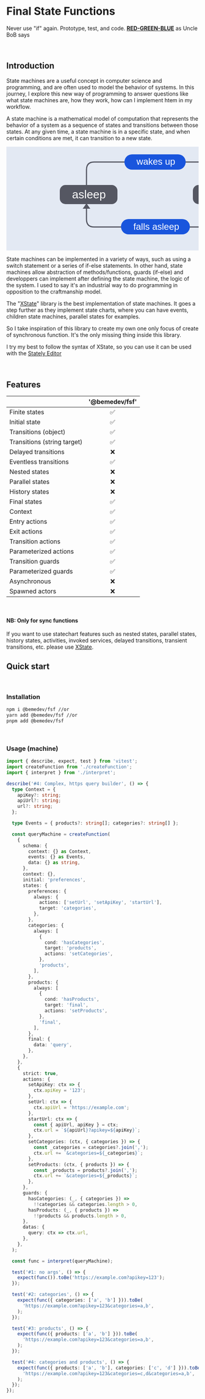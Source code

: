 # **Final State Functions**
Never use "if" again. Prototype, test, and code. **<u>[RED-GREEN-BLUE](https://blog.cleancoder.com/uncle-bob/2014/12/17/TheCyclesOfTDD.html)</u>** as Uncle BoB says

<br/>

## Introduction

State machines are a useful concept in computer science and programming, and are often used to model the behavior of systems. In this journey, I explore this new way of programming to answer questions like what state machines are, how they work, how can I implement htem in my workflow.

A state machine is a mathematical model of computation that represents the behavior of a system as a sequence of states and transitions between those states. At any given time, a state machine is in a specific state, and when certain conditions are met, it can transition to a new state.

<svg xmlns="http://www.w3.org/2000/svg" width="780" height="420"><style>@font-face{font-family:"TTCommons";src:url("https://stately.ai/assets/ttcommons.woff2") format("woff2")}text{font-family:"TTCommons",Arial,sans-serif;font-variation-settings:'wght' 450}</style><g fill="none" fill-rule="evenodd"><path fill="#E3E9F3" d="M0 0h780v479H0z"/><path d="M210 100V60c.064-13.334 6.73-20 20-20h315c13.333.385 20 7.052 20 20v39.667M210 150v39.666c.064 13.334 6.73 20 20 20h315c13.333-.385 20-7.052 20-20V150" stroke="#555762" stroke-width="3"/><g transform="translate(488.869 99.667)"><rect fill="#555762" x=".131" y=".333" width="151.19" height="50" rx="15"/><text font-family="TTCommons, Arial, sans-serif" font-size="30" font-weight="400" fill="#FFF"><tspan x="34.326" y="35">awake</tspan></text></g><g transform="translate(139.869 99.667)"><rect fill="#555762" x=".131" y=".333" width="151.19" height="50" rx="15"/><text font-family="TTCommons, Arial, sans-serif" font-size="30" font-weight="400" fill="#FFF"><tspan x="32.451" y="35">asleep</tspan></text></g><path d="M565.806 399.558c-.569 0-1.142-.005-1.726-.013-36.864-.511-66.08-14.938-66.08-19.88 0-4.944 8.996-6.215 36.75-6.215 27.748 0 53.117 10.267 57.735 12.618 9.524 4.847-.235 13.49-26.679 13.49" fill-opacity=".25" fill="#000"/><path d="M525.843 324.28c3.503 2.453-4.335 3.511-6.324 2.696-7.792-3.204-15.979-14.333-18.656-22.414-.572-1.727-.777-4.108.767-4.941 1.51-.816 3.297.582 4.297 2.012 6.263 8.948 12.87 17.713 19.916 22.648" fill="#CBCCD0"/><path d="M538.527 368.773c1.902 4.476 4.66 10.642 9.202 13 2.79 1.448 6.171.82 8.295-1.158.603-.56 1.128-1.237 1.37-2.055.24-.818.165-1.795-.343-2.554-.685-1.023-1.965-1.441-2.77-2.373-1.772-2.05-1.263-7.14-1.132-9.527.2-3.636.823-7.19 1.398-10.74.378-2.33.73-4.687.612-7.096-.267-5.397-2.924-10.693-6.502-14.973-4.277-5.113-14.554-10.735-18.821-3.722-1.867 3.068-.492 7.424.216 10.887.979 4.792 1.984 9.585 3.207 14.342 1.39 5.408 3.06 10.778 5.268 15.97" fill="#ABADB3"/><path d="M585.593 336.39a11.598 11.598 0 00-1.557 3.57c-.756 3.053-.563 6.19-.84 9.297-.74 8.329-4.775 14.007-5.488 14.66-2.87 2.626-4.754-2.354-8.073-.633-4.274 2.216-3.022 12.713 7.37 13.309 7.683.441 14.631-10.445 17.276-17.2 2.506-6.4 3.814-16.125 2.262-22.543-.695-2.881-3.087-4.533-6.522-3.773-1.856.41-3.357 1.697-4.428 3.313" fill="#FFFFFE"/><path d="M594.669 344.468c2.079-3.827 2.629-9.188.462-13.226-1.026-1.91-2.552-3.372-4.117-4.66-5.937-4.89-13.71-6.08-21.127-6.79-7.526-.722-16.02-2.124-23.52-3.203-13.155-1.893-25.717 2.685-27.213 5.308-2.29 4.017 1.785 10.305 1.351 14.795-.545 5.647-1.347 12.637 5.364 14.749 2.753.866 5.708.73 8.57 1.116 2.792.377 5.397 1.31 8.062 2.171 2.332.752 4.803.601 7.132 1.412 7.081 2.464 17.037 2.862 24.592 2.237 12-.993 16.055-5.829 20.444-13.909M568.277 361.891c-2.053.776-3.556 2.715-4.042 4.85-.13.574-.195 1.17-.116 1.753.164 1.208.956 2.287 2 2.92 1.045.633 2.317.84 3.531.705 2.046-.23 3.978-1.47 4.932-3.288.87-1.658 1.04-4.403-.45-5.773-1.54-1.417-3.898-1.906-5.855-1.167" fill="#FFFFFE"/><path d="M552.178 352.895c-5.04-1.13-9.96-2.772-15.032-3.745-4.9-.941-10.248-1.098-15.22-.388.87 1.166 2.123 2.106 3.943 2.679 2.753.867 5.708.73 8.57 1.116 2.792.378 5.397 1.31 8.062 2.171 2.332.752 4.803.601 7.132 1.412 7.081 2.464 17.037 2.862 24.592 2.237 7.725-.639 12.155-2.873 15.505-6.539a76.674 76.674 0 01-37.552 1.057" fill="#CBCCD0"/><path d="M558.052 340.12s.924 18.39 11.97 48.092l-12.766 4.106s-16.605-34.1-16.878-61.326l17.674 9.128" fill="#FFFFFE"/><path d="M576.464 389.024c1.94 5.617-3.182 7.6-8.604 8.471-6.99 1.123-9.279-.694-10.686-4.128-1.401-3.427 1.775-7.182 7.102-8.383 5.327-1.199 10.987.556 12.188 4.04M499.284 375.5c.859 1.847 2.204 3.595 6.766 3.269 4.028-.289 4.5-2.477 3.717-4.237-.368-.827-.897-.848-.978-2.282-.457-8.084-.467-9.983 3.737-13.676 1.21-1.063 3.595-.176 5.15-.147 4.622.09 9.066-2.867 11.744-6.816 3-4.423 4.832-9.917 5.5-15.27.569-4.556-.04-10.187-2.438-13.727-2.607-3.85-8.648-3.67-12.377-1.759-3.342 1.714-6.256 4.596-8.724 7.843-13.378 17.601-12.906 45.064-12.097 46.802" fill="#FFFFFE"/><path d="M551.833 316.401c-1.163 3.166-1.239 8.743-.055 11.85 1.126 2.958 3.272 5.552 5.239 7.406 4.348 4.102 9.773 5.96 14.988 6.32 7.644.53 15.597.47 21.832-6.188 3.11-3.324 5.732-6.742 6.285-12.355 1.451-14.73-8.676-18.05-17.317-20.183-8.137-2.005-20.627-3.445-26.746 5.99-1.317 2.03-3.324 4.709-4.226 7.16" fill="#F26200"/><path d="M542.692 277.8c1.549-12.199 17.777-17.84 28.265-20.267 1.886-.436 4.147-.713 6.624-.833 2.467-.242 4.743-.3 6.675-.143 10.729.87 27.606 4.083 30.918 15.926 2.644 9.449-.957 19.755-4.2 29.64-1.48 4.515-3.041 9.074-3.156 13.348-.344 12.693-11.272 21.046-23.1 21.155-11.827.109-24.366-6.143-28.071-17.622-1.312-4.07-3.35-8.243-5.473-12.493-4.651-9.306-9.716-18.977-8.482-28.71" fill="#FFFFFE"/><path d="M556.093 317.391c-1.297-3.556-3.075-7.188-4.92-10.88-4.65-9.306-9.715-18.977-8.48-28.71.631-4.98 3.71-8.866 7.843-11.887 7.256 5.854 17.846 5.089 24.834 11.929 8.217 8.044 5.428 21.632-2.94 28.232-2.785 2.2-6.31 2.74-9.257 4.627-2.606 1.67-4.766 4.491-7.08 6.69" fill="#C17358"/><path d="M557.01 292.066c.339 4.61 2.724 8.19 5.329 8 2.605-.192 4.443-4.083 4.104-8.692-.338-4.609-2.723-8.19-5.329-8-2.605.192-4.441 4.083-4.104 8.692M593.66 289.377c.338 4.609 2.724 8.19 5.328 8 2.606-.191 4.444-4.083 4.105-8.692-.338-4.609-2.724-8.19-5.33-8-2.604.192-4.442 4.083-4.104 8.692" fill="#0F0F0D"/><path d="M631.16 271.829c-.136 4.428-1.948 7.951-7 7.833-7.922-.188-28.77-15.105-30.646-16.519-2.36-1.78-4.787-3.718-2.773-7.134 2.283-3.867 8.819-5.745 12.856-7.046 17.16-5.532 28.08 5.925 27.563 22.866M526.783 279.487c.783 4.361 3.089 7.583 8.07 6.728 7.81-1.342 26.257-19.143 27.906-20.815 2.075-2.106 4.19-4.377 1.7-7.463-2.82-3.492-9.56-4.396-13.748-5.094-17.782-2.967-26.914 9.96-23.928 26.644" fill="#9A7560"/><path d="M588.933 326.682c-.313.123-.592.51-.871.653-.967.496-2.255.635-3.324.662a10.11 10.11 0 01-3.353-.48c-.426-.14-2.63-.862-2.682-1.37.286 2.72 2.297 5.107 4.828 6.147 2.53 1.04 5.479.818 7.98-.29 2.501-1.11 4.576-3.045 6.157-5.279-.698.985-3.74 1.11-4.805 1.072-.734-.027-1.65-.086-2.338-.362-.427-.171-.944-.797-1.413-.79l-.179.037" fill="#AC3C4A"/><path d="M582.894 309.827c1.385-1.025 3.827-1.673 6.418-1.834h.01l.012-.001c2.587-.22 5.095.066 6.617.877 7.243 3.872 1.194 10.783-5.687 11.815v.002h-.008l-.011.001v-.002c-6.958-.016-13.953-5.97-7.351-10.858" fill="#4D3422"/><path d="M589.728 327.89c.517.063.99-.333 1.057-.883l1.069-8.744c.067-.551-.297-1.049-.814-1.113-.518-.063-.99.333-1.059.883l-1.068 8.746c-.067.55.297 1.048.815 1.11" fill="#4D3422"/><path d="M578.052 324.547c.423-.317 1.014-.205 1.315.252.855 1.292 3.592 2.54 4.95 2.72 1.967.258 3.419-.37 4.94-1.41l-.006-.083.077.036.069-.045.005.08c1.657.809 3.185 1.217 5.092.675 1.319-.375 3.844-2.01 4.501-3.413.232-.496.798-.693 1.264-.442.467.252.657.856.426 1.35-1.015 2.171-4.193 4.021-5.687 4.446-.58.165-1.13.261-1.654.3-1.447.106-2.7-.229-3.852-.707-1.07.641-2.26 1.155-3.708 1.262a8.128 8.128 0 01-1.681-.055c-1.54-.202-4.954-1.568-6.274-3.568-.301-.456-.202-1.082.223-1.398" fill="#4D3422"/><g><path d="M215.62 400c-34.069 0-61.68-5.939-61.68-13.268 0-3.345 5.76-6.398 15.246-8.731-.459-.653-.698-1.32-.698-2 0-7.333 27.61-13.272 61.68-13.272 34.06 0 61.671 5.94 61.671 13.272 0 3.343-5.76 6.395-15.246 8.729.459.653.699 1.321.699 2.002 0 7.33-27.612 13.268-61.671 13.268z" fill-opacity=".25" fill="#000"/><path d="M250.94 346.857c-3.968-.46 1.986-5.455 3.982-5.726 7.822-1.049 19.513 4.99 25.32 11.054 1.241 1.295 2.473 3.382 1.58 4.94-.875 1.526-2.964 1.156-4.424.354-9.136-5.022-18.473-9.696-26.458-10.622" fill="#CBCCD0"/><path d="M194.348 336.5c.193-.243.39-.483.59-.723 7.758-9.294 18.395-13.71 29.647-12.487 10.835 1.177 29.223 8.438 39.845 23.07 8.443 11.63-8.067 34.474-19.31 39.426-4.809 2.12-10.041 2.53-15.18 2.917l-13.215.995c-9.9.746-21.553.636-27.413-8.323-2.14-3.275-3.153-7.35-3.507-11.415-1.125-12.955.812-23.792 8.543-33.46" fill="#FFFFFE"/><path d="M261.08 343.145c6 5.267 4.529 9.806 14.937 16.842 2.868 1.94 7.074 3.734 9.868 5.95 3.847 3.05 4.554 5.305 4.62 9.052.096 5.533-6.747 5.25-8.436 4.14-9.515-6.255-21.167-.73-31.723-4.92-2.212-.876-4.412-1.875-6.358-3.409-3.619-2.853-6.129-7.4-7.817-12.222-.611-1.748-1.134-3.578-1.202-5.484-.173-4.852 3.324-13.72 7.4-15.598 6.166-2.84 13.845 1.378 18.711 5.65" fill="#FFFFFE"/><path d="M239.564 388.94c-6.216.72-23.674 3.457-25.565-6.786-.86-4.664.352-10.839 1.252-15.426a84.435 84.435 0 012.866-10.785c1.87-5.529 5.256-5.61 10.313-7.17 6.537-2.015 28.62 27.42 24.173 30.296-4.447 2.877-7.955 9.282-13.039 9.87" fill="#ABADB3"/><path d="M249.756 352.96c-5.509 5.022-13.567 5.022-13.585 5.618-.148 5.202 4.198 9.369 7.817 12.222 1.946 1.534 4.146 2.533 6.358 3.409 6.939 2.754 14.35 1.31 21.319 1.775-5.999-3.562-18.58-10.899-21.909-23.024" fill="#ABADB3"/><path d="M251.228 387.847c1.053-2.127 1.215-4.824.196-6.945-.817-1.7-2.518-3.376-4.128-4.078-1.78-.778-3.84.055-5.78-.055-3.425-.192-7.573-.247-10.93-1.018-4.094-.939-7.434-3.404-11.291-5.13-4.877-2.183-10.342-3.026-15.279-.906-3.92 1.684-9.448 7.257-7.33 12.376 1.96 4.74 8.024 7.215 12.051 8.096 6.042 1.322 12.48 1.244 18.616 1.451a390.8 390.8 0 0012.294.226c3.79.01 7.883.937 10.75-2.696.32-.404.597-.849.831-1.321" fill="#FFFFFE"/><path d="M251.424 380.902c-.817-1.7-2.518-3.376-4.128-4.078-1.78-.778-3.84.054-5.78-.054-.873-.05-1.793-.09-2.735-.135 2.205 1.33 3.905 3.858 3.82 5.994-.294 7.37-5.512 8.514-6.13 9.201 1.058.013 2.117.031 3.176.034 3.79.01 7.883.937 10.75-2.696.32-.404.597-.848.831-1.321 1.053-2.127 1.215-4.824.196-6.945" fill="#ABADB3"/><path d="M222.453 383.052c3.499-3.929 5.81-9.148 6.623-14.624.21-1.412.322-2.866.068-4.263-.255-1.397-.917-2.743-1.985-3.502-.89-.631-1.98-.809-3.035-.79-2.484.042-4.888 1.087-7.065 2.458-4.612 2.904-8.399 7.274-11.516 12.085-1.801 2.78-6.626 10.466-3.34 13.665.374.362.838.582 1.294.795l2.09.976c2.623 1.225 6.149.063 8.776-1.009 3.024-1.234 5.807-3.229 8.09-5.791" fill="#CBCCD0"/><path d="M262.577 390.357c3.642 1.327 8.196 1.852 10.69-1.154 1.695-2.045 1.993-5.243 1.118-7.84-.874-2.596-2.886-4.122-5.016-5.512-2.264-1.477-4.884-2.29-7.293-3.526-7.313-3.753-29.259-29.707-34.384-30.888-4.07-.936-11.253.394-11.776 5.9-.484 5.098 6.535 12.558 9.537 15.686 5.463 5.691 11.824 9.4 17.945 13.92 5.417 3.996 10.447 8.922 16.303 12.12.832.453 1.815.908 2.876 1.294" fill="#FFFFFE"/><path d="M184.208 375.639c2.962 3.117 9.069 6.581 13.024 7.255 3.766.643 7.59.019 10.52-.872 6.479-1.968 12.004-5.015 14.753-10.143 4.033-7.518 6.525-17.095 2.006-27.532-2.257-5.21-4.838-9.974-10.77-13.95-15.566-10.435-23.791-2.07-30.039 5.496-5.879 7.125-13.101 19.057-5.473 31.063 1.642 2.585 3.687 6.27 5.98 8.683" fill="#F26200"/><path d="M154.559 386.013c-4.941-3.939-8.483-10.017-9.61-19.456-1.627-13.607 1.417-28.206 9.38-38.702 7.964-10.495 21.038-16.228 32.871-13.063 7.137 1.907 13.379 6.735 18.843 12.221 7.467 7.498 14.012 16.869 15.953 27.965 4.19 23.946-11.28 39.332-31.043 38.687-12.553-.408-27.003-.165-36.394-7.652" fill="#FFFFFE"/><path d="M190.953 393.665c4.15.136 8.104-.444 11.733-1.653.316-2.795-.336-5.668-.997-8.41-.925-3.833-2.012-7.91-4.746-10.399-2.89-2.631-7.086-2.846-10.637-1.51-3.55 1.334-6.58 4.005-9.417 6.772a130.248 130.248 0 00-7.986 8.525c-1.207 1.41-2.406 2.839-3.66 4.202 8.026 2.214 17.294 2.2 25.71 2.473" fill="#C17358"/><path d="M196.953 308.376c2.768 3.589 3.771 7.7.134 11.33-5.702 5.694-30.04 9.312-32.276 9.582-2.815.337-5.78.6-6.569-3.576-.893-4.729 2.498-11.026 4.501-15.028 8.512-17.007 23.616-16.033 34.21-2.308M165.68 396.709c4.18-.835 7.287-3.315 6.524-8.692-1.197-8.429-18.016-28.368-19.597-30.15-1.991-2.245-4.14-4.531-7.118-1.85-3.372 3.035-4.312 10.305-5.025 14.82-3.036 19.178 9.226 29.058 25.216 25.872" fill="#9A7560"/><path d="M221.996 354.978a40.358 40.358 0 00-.311-1.54c-.959-1.237-2.497-2.027-3.899-1.546-.44.151-.874.453-1.05.932-.087.235-.104.492-.102.745.01 2.312 1.455 4.23 2.406 6.27 1.1 2.36 1.556 5.096 1.335 7.762-.116 1.41-1.919 5.215-.82 6.243.378.353.856.34 1.319.135 1.858-5.436 2.378-11.831 1.122-19.001" fill="#AC3C4A"/><path d="M210.22 381.206c.028-1.752.839-4.264 2.045-6.672l.004-.008.005-.01c1.167-2.433 2.624-4.544 3.928-5.509 6.213-4.593 7.692 4.253 4.886 10.942h.002l-.004.007-.005.012h-.002c-3.534 6.239-10.99 9.58-10.86 1.238" fill="#4D3422"/><path d="M189.054 376.416c1.48-1.533 4.859 3.74 2.69 8.82-2.168 5.08-8.3 7.834-8.598 5.413-.298-2.421 4.239-1.968 5.878-6.455 1.64-4.488-1.449-6.244.03-7.778M200.34 344.782c1.17-1.842 5.45 2.518 4.255 7.985-1.195 5.466-6.703 9.586-7.438 7.29-.736-2.295 3.794-2.91 4.58-7.674.784-4.764-2.565-5.759-1.397-7.6" fill="#0F0F0D"/></g><g transform="translate(309.5 20)"><rect fill="#1955DD" width="160.635" height="40" rx="20"/><text font-family="TTCommons, Arial, sans-serif" font-size="24" font-weight="400" fill="#FFF"><tspan x="31.839" y="27">wakes up</tspan></text></g><g transform="translate(300.5 189)"><rect fill="#1955DD" width="180.59" height="40" rx="20"/><text font-family="TTCommons, Arial, sans-serif" font-size="24" font-weight="400" fill="#FFF"><tspan x="32.587" y="28">falls asleep</tspan></text></g><path fill="#555762" d="M575 88h-20l10 14zM200 162h20l-10-14z"/></g></svg>


State machines can be implemented in a variety of ways, such as using a switch statement or a series of if-else statements. In other hand, state machines allow abstraction of methods/functions, guards (if-else) and developpers can implement after defining the state machine, the logic of the system. I used to say it's an industrial way to do programming in opposition to the craftmanship model.

The "[XState](https://xstate.js.org/docs/)" library is the best implementation of state machines. It goes a step further as they implement state charts, where you can have events, children state machines, parallel states for examples.

So I take inspiration of this library to create my own one only focus of create of synchronous function. It's the only missing thing inside this library.

I try my best to follow the syntax of XState, so you can use it can be used with the [Stately Editor](https://stately.ai/registry/discover?page=1&facetFilters=%255B%255D&numericFilters=%255B%255D)

<br />



## Features

|                             | **'@bemedev/fsf'** |
| --------------------------- | :----------------: |
| Finite states               |         ✅         |
| Initial state               |         ✅         |
| Transitions (object)        |         ✅         |
| Transitions (string target) |         ✅         |
| Delayed transitions         |         ❌         |
| Eventless transitions       |         ✅         |
| Nested states               |         ❌         |
| Parallel states             |         ❌         |
| History states              |         ❌         |
| Final states                |         ✅         |
| Context                     |         ✅         |
| Entry actions               |         ✅         |
| Exit actions                |         ✅         |
| Transition actions          |         ✅         |
| Parameterized actions       |         ✅         |
| Transition guards           |         ✅         |
| Parameterized guards        |         ✅         |
| Asynchronous                |         ❌         |
| Spawned actors              |         ❌         |

<br/>

#### **NB: Only for sync functions**

If you want to use statechart features such as nested states, parallel states, history states, activities, invoked services, delayed transitions, transient transitions, etc. please use [<u>XState</u>](https://github.com/statelyai/xstate).
<br/>

## Quick start

<br/>

### Installation

```bash
npm i @bemedev/fsf //or
yarn add @bemedev/fsf //or
pnpm add @bemedev/fsf
```
<br/>

### Usage (machine)


```ts
import { describe, expect, test } from 'vitest';
import createFunction from './createFunction';
import { interpret } from './interpret';

describe('#4: Complex, https query builder', () => {
  type Context = {
    apiKey?: string;
    apiUrl?: string;
    url?: string;
  };

  type Events = { products?: string[]; categories?: string[] };

  const queryMachine = createFunction(
    {
      schema: {
        context: {} as Context,
        events: {} as Events,
        data: {} as string,
      },
      context: {},
      initial: 'preferences',
      states: {
        preferences: {
          always: {
            actions: ['setUrl', 'setApiKey', 'startUrl'],
            target: 'categories',
          },
        },
        categories: {
          always: [
            {
              cond: 'hasCategories',
              target: 'products',
              actions: 'setCategories',
            },
            'products',
          ],
        },
        products: {
          always: [
            {
              cond: 'hasProducts',
              target: 'final',
              actions: 'setProducts',
            },
            'final',
          ],
        },
        final: {
          data: 'query',
        },
      },
    },
    {
      strict: true,
      actions: {
        setApiKey: ctx => {
          ctx.apiKey = '123';
        },
        setUrl: ctx => {
          ctx.apiUrl = 'https://example.com';
        },
        startUrl: ctx => {
          const { apiUrl, apiKey } = ctx;
          ctx.url = `${apiUrl}?apikey=${apiKey}`;
        },
        setCategories: (ctx, { categories }) => {
          const _categories = categories?.join(',');
          ctx.url += `&categories=${_categories}`;
        },
        setProducts: (ctx, { products }) => {
          const _products = products?.join(',');
          ctx.url += `&categories=${_products}`;
        },
      },
      guards: {
        hasCategories: (_, { categories }) =>
          !!categories && categories.length > 0,
        hasProducts: (_, { products }) =>
          !!products && products.length > 0,
      },
      datas: {
        query: ctx => ctx.url,
      },
    },
  );

  const func = interpret(queryMachine);

  test('#1: no args', () => {
    expect(func()).toBe('https://example.com?apikey=123');
  });

  test('#2: categories', () => {
    expect(func({ categories: ['a', 'b'] })).toBe(
      'https://example.com?apikey=123&categories=a,b',
    );
  });

  test('#3: products', () => {
    expect(func({ products: ['a', 'b'] })).toBe(
      'https://example.com?apikey=123&categories=a,b',
    );
  });

  test('#4: categories and products', () => {
    expect(func({ products: ['a', 'b'], categories: ['c', 'd'] })).toBe(
      'https://example.com?apikey=123&categories=c,d&categories=a,b',
    );
  });
});
``` 

